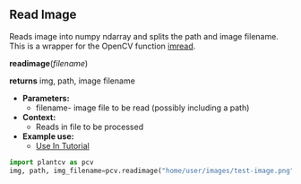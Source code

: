 ## Read Image

Reads image into numpy ndarray and splits the path and image filename. This is a wrapper for the OpenCV function [imread](http://docs.opencv.org/modules/highgui/doc/reading_and_writing_images_and_video.html).

**readimage**(*filename*)

**returns** img, path, image filename

- **Parameters:**
    - filename- image file to be read (possibly including a path)
- **Context:**
    - Reads in file to be processed
- **Example use:**
    - [Use In Tutorial](vis_tutorial.md) 

```python
import plantcv as pcv      
img, path, img_filename=pcv.readimage("home/user/images/test-image.png")
```
